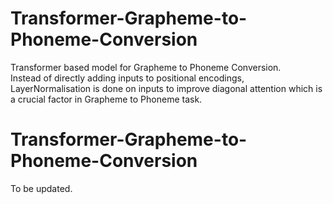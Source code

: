 # Transformer-Grapheme-to-Phoneme-Conversion
 Transformer based model for Grapheme to Phoneme Conversion.<br/>
 Instead of directly adding inputs to positional encodings, LayerNormalisation is done on inputs to improve diagonal attention which is a crucial factor in Grapheme to Phoneme task.
   
# Transformer-Grapheme-to-Phoneme-Conversion
To be updated.
